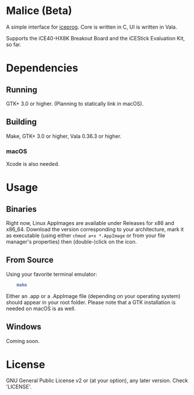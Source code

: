 # Malice (Beta)
A simple interface for [iceprog](https://github.com/cliffordwolf/icestorm). Core is written in C, UI is written in Vala.

Supports the iCE40-HX8K Breakout Board and the iCEStick Evaluation Kit, so far.

# Dependencies
## Running
GTK+ 3.0 or higher. (Planning to statically link in macOS).

## Building
Make, GTK+ 3.0 or higher, Vala 0.36.3 or higher.

### macOS
Xcode is also needed.

# Usage
## Binaries
Right now, Linux AppImages are available under Releases for x86 and x86_64. Download the version corresponding to your architecture, mark it as executable (using either `chmod a+x *.AppImage` or from your file manager's properties) then (double-)click on the icon.

## From Source
Using your favorite terminal emulator:

```bash
    make
```

Either an .app or a .AppImage file (depending on your operating system) should appear in your root folder. Please note that a GTK installation is needed on macOS is as well.

## Windows
Coming soon.

# License
GNU General Public License v2 or (at your option), any later version. Check 'LICENSE'.